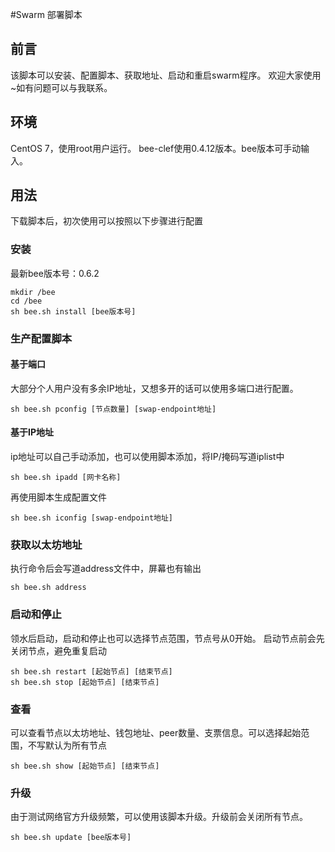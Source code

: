 #Swarm 部署脚本
## 前言
该脚本可以安装、配置脚本、获取地址、启动和重启swarm程序。
欢迎大家使用~如有问题可以与我联系。

## 环境
CentOS 7，使用root用户运行。
bee-clef使用0.4.12版本。bee版本可手动输入。

## 用法
下载脚本后，初次使用可以按照以下步骤进行配置

### 安装
最新bee版本号：0.6.2
```shell
mkdir /bee
cd /bee
sh bee.sh install [bee版本号]
```

### 生产配置脚本
#### 基于端口
大部分个人用户没有多余IP地址，又想多开的话可以使用多端口进行配置。
```shell
sh bee.sh pconfig [节点数量] [swap-endpoint地址]
```

#### 基于IP地址
ip地址可以自己手动添加，也可以使用脚本添加，将IP/掩码写道iplist中
```shell
sh bee.sh ipadd [网卡名称]
```
再使用脚本生成配置文件
```shell
sh bee.sh iconfig [swap-endpoint地址]
```

### 获取以太坊地址
执行命令后会写道address文件中，屏幕也有输出
```shell
sh bee.sh address
```

### 启动和停止
领水后启动，启动和停止也可以选择节点范围，节点号从0开始。
启动节点前会先关闭节点，避免重复启动
```shell
sh bee.sh restart [起始节点] [结束节点]
sh bee.sh stop [起始节点] [结束节点]
```

### 查看
可以查看节点以太坊地址、钱包地址、peer数量、支票信息。可以选择起始范围，不写默认为所有节点
```shell
sh bee.sh show [起始节点] [结束节点]
```

### 升级
由于测试网络官方升级频繁，可以使用该脚本升级。升级前会关闭所有节点。
```shell
sh bee.sh update [bee版本号]
```